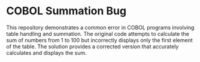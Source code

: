 # COBOL Summation Bug
This repository demonstrates a common error in COBOL programs involving table handling and summation. The original code attempts to calculate the sum of numbers from 1 to 100 but incorrectly displays only the first element of the table.  The solution provides a corrected version that accurately calculates and displays the sum.